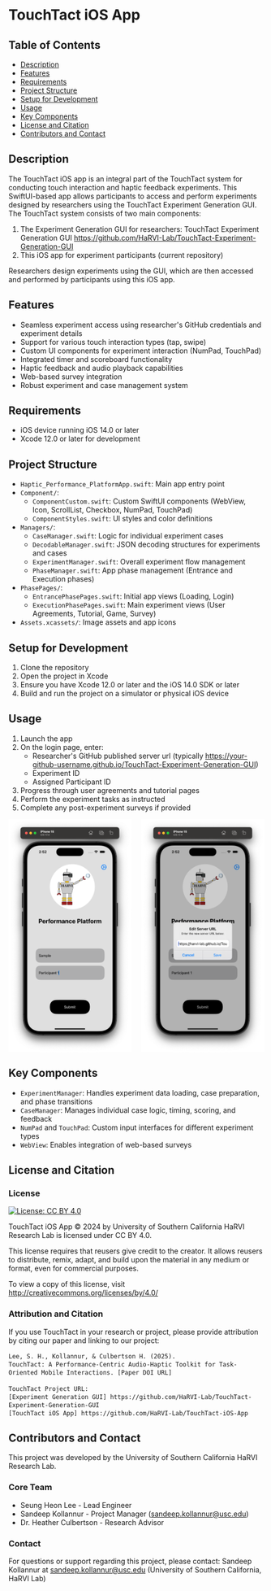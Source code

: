 # TouchTact iOS App

## Table of Contents
- [Description](#description)
- [Features](#features)
- [Requirements](#requirements)
- [Project Structure](#project-structure)
- [Setup for Development](#setup-for-development)
- [Usage](#usage)
- [Key Components](#key-components)
- [License and Citation](#license-and-citation)
- [Contributors and Contact](#contributors-and-contact)

## Description
The TouchTact iOS app is an integral part of the TouchTact system for conducting touch interaction and haptic feedback experiments. This SwiftUI-based app allows participants to access and perform experiments designed by researchers using the TouchTact Experiment Generation GUI.
The TouchTact system consists of two main components:

1. The Experiment Generation GUI for researchers: TouchTact Experiment Generation GUI
  https://github.com/HaRVI-Lab/TouchTact-Experiment-Generation-GUI
2. This iOS app for experiment participants (current repository)

Researchers design experiments using the GUI, which are then accessed and performed by participants using this iOS app.

## Features
- Seamless experiment access using researcher's GitHub credentials and experiment details
- Support for various touch interaction types (tap, swipe)
- Custom UI components for experiment interaction (NumPad, TouchPad)
- Integrated timer and scoreboard functionality
- Haptic feedback and audio playback capabilities
- Web-based survey integration
- Robust experiment and case management system

## Requirements
- iOS device running iOS 14.0 or later
- Xcode 12.0 or later for development

## Project Structure
- `Haptic_Performance_PlatformApp.swift`: Main app entry point
- `Component/`:
  - `ComponentCustom.swift`: Custom SwiftUI components (WebView, Icon, ScrollList, Checkbox, NumPad, TouchPad)
  - `ComponentStyles.swift`: UI styles and color definitions
- `Managers/`:
  - `CaseManager.swift`: Logic for individual experiment cases
  - `DecodableManager.swift`: JSON decoding structures for experiments and cases
  - `ExperimentManager.swift`: Overall experiment flow management
  - `PhaseManager.swift`: App phase management (Entrance and Execution phases)
- `PhasePages/`:
  - `EntrancePhasePages.swift`: Initial app views (Loading, Login)
  - `ExecutionPhasePages.swift`: Main experiment views (User Agreements, Tutorial, Game, Survey)
- `Assets.xcassets/`: Image assets and app icons

## Setup for Development
1. Clone the repository
2. Open the project in Xcode
3. Ensure you have Xcode 12.0 or later and the iOS 14.0 SDK or later
4. Build and run the project on a simulator or physical iOS device

## Usage
1. Launch the app
2. On the login page, enter:
   - Researcher's GitHub published server url (typically https://your-github-username.github.io/TouchTact-Experiment-Generation-GUI)
   - Experiment ID
   - Assigned Participant ID
3. Progress through user agreements and tutorial pages
4. Perform the experiment tasks as instructed
5. Complete any post-experiment surveys if provided

<div style="display: flex; justify-content: space-between;">
  <img src="/Haptic%20Performance%20Platform/Reference/Login.png" alt="Login" width="48%"/>
  <img src="/Haptic%20Performance%20Platform/Reference/ServerURL.png" alt="GitHub Server URL Input" width="48%"/>
</div>

## Key Components
- `ExperimentManager`: Handles experiment data loading, case preparation, and phase transitions
- `CaseManager`: Manages individual case logic, timing, scoring, and feedback
- `NumPad` and `TouchPad`: Custom input interfaces for different experiment types
- `WebView`: Enables integration of web-based surveys

## License and Citation

### License
[![License: CC BY 4.0](https://img.shields.io/badge/License-CC%20BY%204.0-lightgrey.svg)](http://creativecommons.org/licenses/by/4.0/)

TouchTact iOS App © 2024 by University of Southern California HaRVI Research Lab is licensed under CC BY 4.0. 

This license requires that reusers give credit to the creator. It allows reusers to distribute, remix, adapt, and build upon the material in any medium or format, even for commercial purposes.

To view a copy of this license, visit http://creativecommons.org/licenses/by/4.0/

### Attribution and Citation

If you use TouchTact in your research or project, please provide attribution by citing our paper and linking to our project:

```
Lee, S. H., Kollannur, & Culbertson H. (2025). 
TouchTact: A Performance-Centric Audio-Haptic Toolkit for Task-Oriented Mobile Interactions. [Paper DOI URL]

TouchTact Project URL: 
[Experiment Generation GUI] https://github.com/HaRVI-Lab/TouchTact-Experiment-Generation-GUI
[TouchTact iOS App] https://github.com/HaRVI-Lab/TouchTact-iOS-App
```
## Contributors and Contact
This project was developed by the University of Southern California HaRVI Research Lab.

### Core Team
- Seung Heon Lee - Lead Engineer
- Sandeep Kollannur - Project Manager (sandeep.kollannur@usc.edu)
- Dr. Heather Culbertson - Research Advisor

### Contact
For questions or support regarding this project, please contact:
Sandeep Kollannur at sandeep.kollannur@usc.edu (University of Southern California, HaRVI Lab)